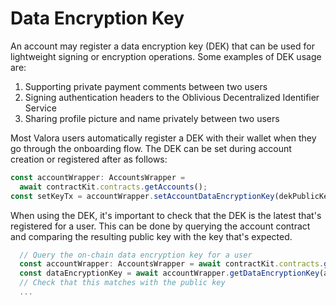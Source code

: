 # Data Encryption Key

An account may register a data encryption key (DEK) that can be used for lightweight signing or encryption operations. Some examples of DEK usage are:

1. Supporting private payment comments between two users
2. Signing authentication headers to the Oblivious Decentralized Identifier Service
3. Sharing profile picture and name privately between two users

Most Valora users automatically register a DEK with their wallet when they go through the onboarding flow. The DEK can be set during account creation or registered after as follows:

```ts
const accountWrapper: AccountsWrapper =
  await contractKit.contracts.getAccounts();
const setKeyTx = accountWrapper.setAccountDataEncryptionKey(dekPublicKey);
```

When using the DEK, it's important to check that the DEK is the latest that's registered for a user. This can be done by querying the account contract and comparing the resulting public key with the key that's expected.

```ts
  // Query the on-chain data encryption key for a user
  const accountWrapper: AccountsWrapper = await contractKit.contracts.getAccounts()
  const dataEncryptionKey = await accountWrapper.getDataEncryptionKey(address)
  // Check that this matches with the public key
  ...
```
